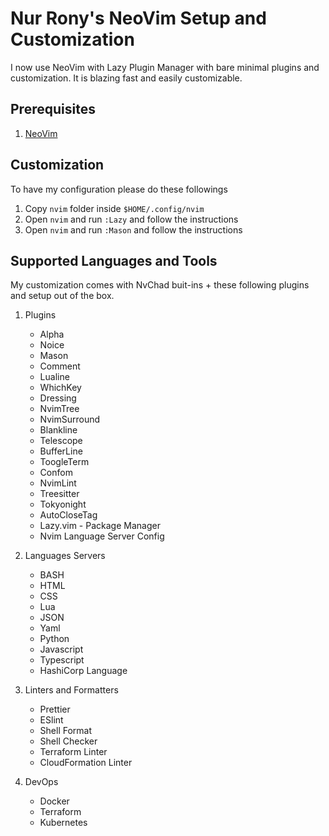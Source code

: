 # Nur Rony's NeoVim Setup and Customization

I now use NeoVim with Lazy Plugin Manager with bare minimal plugins and customization. It is blazing fast and easily customizable.

## Prerequisites

1. [NeoVim][neovim-link]

## Customization

To have my configuration please do these followings

1. Copy `nvim` folder inside `$HOME/.config/nvim`
2. Open `nvim` and run `:Lazy` and follow the instructions
3. Open `nvim` and run `:Mason` and follow the instructions

## Supported Languages and Tools

My customization comes with NvChad buit-ins + these following plugins and setup out of the box.

1. Plugins
   - Alpha
   - Noice
   - Mason
   - Comment
   - Lualine
   - WhichKey
   - Dressing
   - NvimTree
   - NvimSurround
   - Blankline
   - Telescope
   - BufferLine
   - ToogleTerm
   - Confom
   - NvimLint
   - Treesitter
   - Tokyonight
   - AutoCloseTag
   - Lazy.vim - Package Manager
   - Nvim Language Server Config
1. Languages Servers

   - BASH
   - HTML
   - CSS
   - Lua
   - JSON
   - Yaml
   - Python
   - Javascript
   - Typescript
   - HashiCorp Language

1. Linters and Formatters
   - Prettier
   - ESlint
   - Shell Format
   - Shell Checker
   - Terraform Linter
   - CloudFormation Linter
1. DevOps
   - Docker
   - Terraform
   - Kubernetes

<!-- Links -->

[neovim-link]: https://neovim.io/
